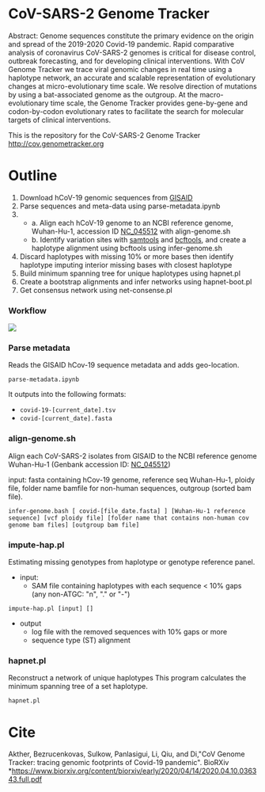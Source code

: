 # CoV-SARS-2 Genome Tracker

Abstract: Genome sequences constitute the primary evidence on the origin and spread of the 2019-2020 Covid-19 pandemic. Rapid comparative analysis of coronavirus CoV-SARS-2 genomes is critical for disease control, outbreak forecasting, and for developing clinical interventions. With CoV Genome Tracker we trace viral genomic changes in real time using a haplotype network, an accurate and scalable representation of evolutionary changes at micro-evolutionary time scale. We resolve direction of mutations by using a bat-associated genome as the outgroup. At the macro-evolutionary time scale, the Genome Tracker provides gene-by-gene and codon-by-codon evolutionary rates to facilitate the search for molecular targets of clinical interventions.

This is the repository for the CoV-SARS-2 Genome Tracker <http://cov.genometracker.org>

# Outline 

1. Download hCoV-19 genomic sequences from [GISAID](https://www.gisaid.org/)
2. Parse sequences and meta-data using parse-metadata.ipynb
3. 
    - a. Align each hCoV-19 genome to an NCBI reference genome, Wuhan-Hu-1, accession ID [NC_045512](https://www.ncbi.nlm.nih.gov/nuccore/NC_045512) with align-genome.sh
    - b. Identify variation sites with [samtools](https://github.com/samtools/samtools/releases/download/1.10/samtools-1.10.tar.bz2) and [bcftools](https://github.com/samtools/bcftools/releases/download/1.10.2/bcftools-1.10.2.tar.bz2), and create a haplotype alignment using bcftools using infer-genome.sh
4. Discard haplotypes with missing 10% or more bases then identify haplotype imputing interior missing bases with closest haplotype 
5. Build minimum spanning tree for unique haplotypes using hapnet.pl
6. Create a bootstrap alignments and infer networks using hapnet-boot.pl
7. Get consensus network using net-consense.pl

### Workflow

![](./img/mermaid-diagram-20200413133635.svg)


### Parse metadata

Reads the GISAID hCov-19 sequence metadata and adds geo-location.

```
parse-metadata.ipynb
```
  It outputs into the following formats:

- `covid-19-[current_date].tsv` 
- `covid-[current_date].fasta`


### align-genome.sh

Align each CoV-SARS-2 isolates from GISAID to the NCBI reference genome Wuhan-Hu-1 (Genbank accession ID: [ NC_045512](https://www.ncbi.nlm.nih.gov/nuccore/NC_045512))

input: fasta containing hCov-19 genome, reference seq Wuhan-Hu-1, ploidy file, folder name bamfile for non-human sequences, outgroup (sorted bam file).

```
infer-genome.bash [ covid-[file_date.fasta] ] [Wuhan-Hu-1 reference sequence] [vcf ploidy file] [folder name that contains non-human cov genome bam files] [outgroup bam file]
```

### impute-hap.pl

Estimating missing genotypes from haplotype or genotype reference panel.

- input:
  - SAM file containing haplotypes with each sequence < 10% gaps (any non-ATGC: "n", "." or "-")
  
```
impute-hap.pl [input] []
```

- output
  - log file with the removed sequences with 10% gaps or more
  - sequence type (ST) alignment 


### hapnet.pl

Reconstruct a network of unique haplotypes
This program calculates the minimum spanning tree of a set haplotype.

```
hapnet.pl
```

# Cite
Akther, Bezrucenkovas, Sulkow, Panlasigui, Li, Qiu, and Di,"CoV Genome Tracker: tracing genomic footprints of Covid-19 pandemic". BioRXiv
*https://www.biorxiv.org/content/biorxiv/early/2020/04/14/2020.04.10.036343.full.pdf


